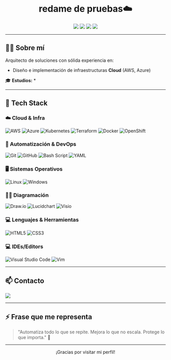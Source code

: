 <h1 align="center"> redame de pruebas☁️</h1>

<p align="center">
  <img src="https://img.shields.io/badge/AWS-%23FF9900.svg?style=for-the-badge&logo=amazon-aws&logoColor=white"/>
  <img src="https://img.shields.io/badge/azure-%230072C6.svg?style=for-the-badge&logo=microsoftazure&logoColor=white"/>
  <img src="https://img.shields.io/badge/github%20pages-121013?style=for-the-badge&logo=github&logoColor=white"/>
  <img src="https://img.shields.io/badge/netlify-%23000000.svg?style=for-the-badge&logo=netlify&logoColor=#00C7B7"/>
</p>

---

## 👨‍💻 Sobre mí

Arquitecto de soluciones con sólida experiencia en:

- Diseño e implementación de infraestructuras **Cloud** (AWS, Azure)

🎓 **Estudios:** *

---

## 🚀 Tech Stack

### ☁️ Cloud & Infra
![AWS](https://img.shields.io/badge/AWS-%23FF9900.svg?style=for-the-badge&logo=amazon-aws&logoColor=white)
![Azure](https://img.shields.io/badge/azure-%230072C6.svg?style=for-the-badge&logo=microsoftazure&logoColor=white)
![Kubernetes](https://img.shields.io/badge/kubernetes-%23326ce5.svg?style=for-the-badge&logo=kubernetes&logoColor=white)
![Terraform](https://img.shields.io/badge/terraform-%235835CC.svg?style=for-the-badge&logo=terraform&logoColor=white)
![Docker](https://img.shields.io/badge/docker-%230db7ed.svg?style=for-the-badge&logo=docker&logoColor=white)
![OpenShift](https://img.shields.io/badge/OpenShift(ROSA)-red?style=for-the-badge)

### 🧠 Automatización & DevOps
![Git](https://img.shields.io/badge/git-%23F05033.svg?style=for-the-badge&logo=git&logoColor=white)
![GitHub](https://img.shields.io/badge/github-%23121011.svg?style=for-the-badge&logo=github&logoColor=white)
![Bash Script](https://img.shields.io/badge/bash_script-%23121011.svg?style=for-the-badge&logo=gnu-bash&logoColor=white)
![YAML](https://img.shields.io/badge/yaml-%23ffffff.svg?style=for-the-badge&logo=yaml&logoColor=151515)

### 🖥️ Sistemas Operativos
![Linux](https://img.shields.io/badge/Linux-FCC624?style=for-the-badge&logo=linux&logoColor=black)
![Windows](https://img.shields.io/badge/Windows-0078D6?style=for-the-badge&logo=windows&logoColor=white)

### 👨‍🎨 Diagramación
![Draw.io](https://img.shields.io/badge/Draw.io-orange?style=for-the-badge)
![Lucidchart](https://img.shields.io/badge/Lucidchart-yellow?style=for-the-badge)
![Visio](https://img.shields.io/badge/Visio-blue?style=for-the-badge)

### 💻 Lenguajes & Herramientas
![HTML5](https://img.shields.io/badge/html5-%23E34F26.svg?style=for-the-badge&logo=html5&logoColor=white)
![CSS3](https://img.shields.io/badge/css3-%231572B6.svg?style=for-the-badge&logo=css3&logoColor=white)

### 💻 IDEs/Editors
![Visual Studio Code](https://img.shields.io/badge/Visual%20Studio%20Code-0078d7.svg?style=for-the-badge&logo=visual-studio-code&logoColor=white)
![Vim](https://img.shields.io/badge/VIM-%2311AB00.svg?style=for-the-badge&logo=vim&logoColor=white)

---

## 📫 Contacto

<p align="left">
  <a href="https://www.linkedin.com/in/tuusuario/"><img src="https://img.shields.io/badge/linkedin-%230077B5.svg?style=for-the-badge&logo=linkedin&logoColor=white" /></a>
</p>

---

## ⚡ Frase que me representa

> "Automatiza todo lo que se repite. Mejora lo que no escala. Protege lo que importa." 🚀

---

<p align="center">
  ¡Gracias por visitar mi perfil!  
</p>

